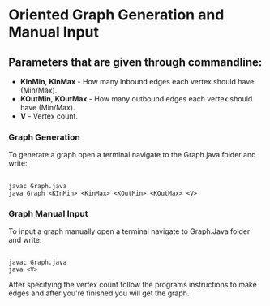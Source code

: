 # Oriented Graph Generation and Manual Input
## Parameters that are given through commandline:
- **KInMin**, **KInMax** - How many inbound edges each vertex should have (Min/Max).
- **KOutMin**, **KOutMax** - How many outbound edges each vertex should have (Min/Max).
- **V** - Vertex count.
### Graph Generation
To generate a graph open a terminal navigate to the Graph.java folder and write:
##
    javac Graph.java
    java Graph <KInMin> <KinMax> <KOutMin> <KOutMax> <V>
### Graph Manual Input
To input a graph manually open a terminal navigate to Graph.Java folder and write:
##
    javac Graph.java
    java <V>
After specifying the vertex count follow the programs instructions to make edges and after you're finished you will get the graph.
